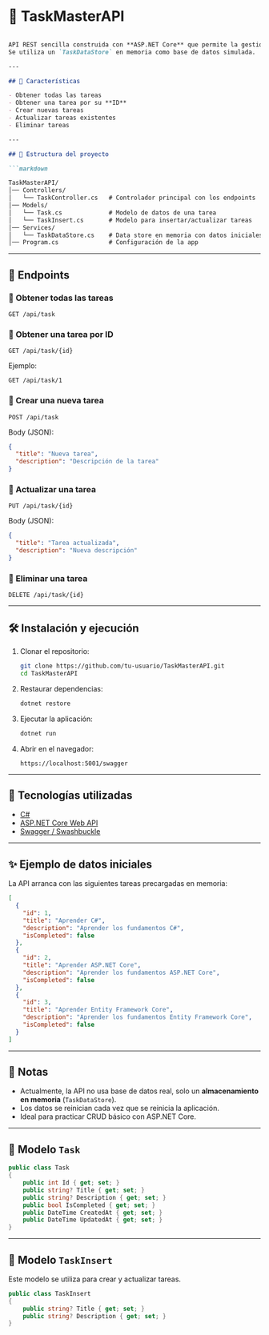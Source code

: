 # 📌 TaskMasterAPI
```markdown

API REST sencilla construida con **ASP.NET Core** que permite la gestión de tareas (CRUD).  
Se utiliza un `TaskDataStore` en memoria como base de datos simulada.

---

## 🚀 Características

- Obtener todas las tareas
- Obtener una tarea por su **ID**
- Crear nuevas tareas
- Actualizar tareas existentes
- Eliminar tareas

---

## 📂 Estructura del proyecto

```markdown

TaskMasterAPI/
│── Controllers/
│   └── TaskController.cs   # Controlador principal con los endpoints
│── Models/
│   └── Task.cs             # Modelo de datos de una tarea
│   └── TaskInsert.cs       # Modelo para insertar/actualizar tareas
│── Services/
│   └── TaskDataStore.cs    # Data store en memoria con datos iniciales
│── Program.cs              # Configuración de la app

````

---

## 📡 Endpoints

### 🔹 Obtener todas las tareas
```http
GET /api/task
````

### 🔹 Obtener una tarea por ID

```http
GET /api/task/{id}
```

Ejemplo:

```http
GET /api/task/1
```

### 🔹 Crear una nueva tarea

```http
POST /api/task
```

Body (JSON):

```json
{
  "title": "Nueva tarea",
  "description": "Descripción de la tarea"
}
```

### 🔹 Actualizar una tarea

```http
PUT /api/task/{id}
```

Body (JSON):

```json
{
  "title": "Tarea actualizada",
  "description": "Nueva descripción"
}
```

### 🔹 Eliminar una tarea

```http
DELETE /api/task/{id}
```

---

## 🛠️ Instalación y ejecución

1. Clonar el repositorio:

   ```bash
   git clone https://github.com/tu-usuario/TaskMasterAPI.git
   cd TaskMasterAPI
   ```

2. Restaurar dependencias:

   ```bash
   dotnet restore
   ```

3. Ejecutar la aplicación:

   ```bash
   dotnet run
   ```

4. Abrir en el navegador:

   ```
   https://localhost:5001/swagger
   ```

---

## 📖 Tecnologías utilizadas

* [C#](https://learn.microsoft.com/es-es/dotnet/csharp/)
* [ASP.NET Core Web API](https://learn.microsoft.com/es-es/aspnet/core/web-api/)
* [Swagger / Swashbuckle](https://swagger.io/tools/swagger-ui/)

---

## ✨ Ejemplo de datos iniciales

La API arranca con las siguientes tareas precargadas en memoria:

```json
[
  {
    "id": 1,
    "title": "Aprender C#",
    "description": "Aprender los fundamentos C#",
    "isCompleted": false
  },
  {
    "id": 2,
    "title": "Aprender ASP.NET Core",
    "description": "Aprender los fundamentos ASP.NET Core",
    "isCompleted": false
  },
  {
    "id": 3,
    "title": "Aprender Entity Framework Core",
    "description": "Aprender los fundamentos Entity Framework Core",
    "isCompleted": false
  }
]
```

---

## 📌 Notas

* Actualmente, la API no usa base de datos real, solo un **almacenamiento en memoria** (`TaskDataStore`).
* Los datos se reinician cada vez que se reinicia la aplicación.
* Ideal para practicar CRUD básico con ASP.NET Core.

---

## 📜 Modelo `Task`

```csharp
public class Task
{
    public int Id { get; set; }
    public string? Title { get; set; }
    public string? Description { get; set; }
    public bool IsCompleted { get; set; }
    public DateTime CreatedAt { get; set; }
    public DateTime UpdatedAt { get; set; }
}
```

---

## 📜 Modelo `TaskInsert`

Este modelo se utiliza para crear y actualizar tareas.

```csharp
public class TaskInsert
{
    public string? Title { get; set; }
    public string? Description { get; set; }
}
```
